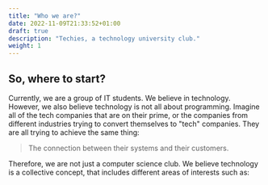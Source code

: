 ```yaml
---
title: "Who we are?"
date: 2022-11-09T21:33:52+01:00
draft: true
description: "Techies, a technology university club."
weight: 1
---
```


## So, where to start?

Currently, we are a group of IT students. We believe in technology. However, we also believe technology is not all about programming. Imagine all of the tech companies that are on their prime, or the companies from different industries trying to convert themselves to "tech" companies. They are all trying to achieve the same thing:

> The connection between their systems and their customers.

Therefore, we are not just a computer science club. We believe technology is a collective concept, that includes different areas of interests such as: